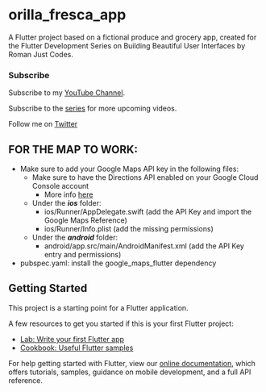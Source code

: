 # orilla_fresca_app

A Flutter project based on a fictional produce and grocery app, created for the Flutter Development Series on Building Beautiful User Interfaces by Roman Just Codes.

### Subscribe
Subscribe to my [YouTube Channel](https://www.youtube.com/channel/UCKsp3r1ERjCpKJtD2n5WtPg).

Subscribe to the [series](https://www.youtube.com/watch?v=om36EASG8JI&list=PL8NTBhIXP2gEdQLyKQe20T6sIqypJz5B2) for more upcoming videos.

Follow me on [Twitter](https://twitter.com/drcoderz)

## FOR THE MAP TO WORK:
- Make sure to add your Google Maps API key in the following files:
    - Make sure to have the Directions API enabled on your Google Cloud Console account
        - More info [here](https://developers.google.com/maps/documentation/directions/overview)
    - Under the ***ios*** folder: 
        - ios/Runner/AppDelegate.swift (add the API Key and import the Google Maps Reference)
        - ios/Runner/Info.plist (add the missing permissions)
    - Under the ***android*** folder:
        - android/app.src/main/AndroidManifest.xml (add the API Key entry and permissions)
- pubspec.yaml: install the google_maps_flutter dependency

## Getting Started

This project is a starting point for a Flutter application.

A few resources to get you started if this is your first Flutter project:

- [Lab: Write your first Flutter app](https://flutter.dev/docs/get-started/codelab)
- [Cookbook: Useful Flutter samples](https://flutter.dev/docs/cookbook)

For help getting started with Flutter, view our
[online documentation](https://flutter.dev/docs), which offers tutorials,
samples, guidance on mobile development, and a full API reference.
